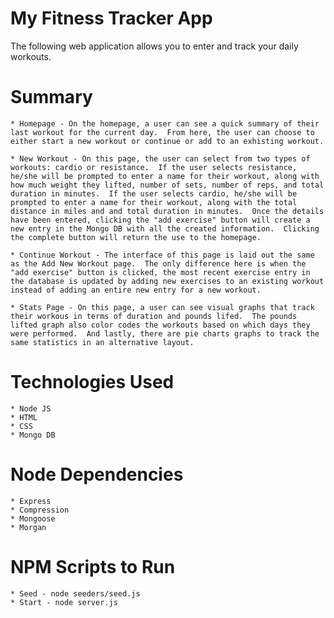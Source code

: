 # My Fitness Tracker App

The following web application allows you to enter and track your daily workouts.  

# Summary

    * Homepage - On the homepage, a user can see a quick summary of their last workout for the current day.  From here, the user can choose to either start a new workout or continue or add to an exhisting workout.

    * New Workout - On this page, the user can select from two types of workouts: cardio or resistance.  If the user selects resistance, he/she will be prompted to enter a name for their workout, along with how much weight they lifted, number of sets, number of reps, and total duration in minutes.  If the user selects cardio, he/she will be prompted to enter a name for their workout, along with the total distance in miles and and total duration in minutes.  Once the details have been entered, clicking the "add exercise" button will create a new entry in the Mongo DB with all the created information.  Clicking the complete button will return the use to the homepage.

    * Continue Workout - The interface of this page is laid out the same as the Add New Workout page.  The only difference here is when the "add exercise" button is clicked, the most recent exercise entry in the database is updated by adding new exercises to an existing workout instead of adding an entire new entry for a new workout.

    * Stats Page - On this page, a user can see visual graphs that track their workous in terms of duration and pounds lifed.  The pounds lifted graph also color codes the workouts based on which days they were performed.  And lastly, there are pie charts graphs to track the same statistics in an alternative layout.


# Technologies Used

    * Node JS
    * HTML
    * CSS
    * Mongo DB

# Node Dependencies 

    * Express
    * Compression
    * Mongoose
    * Morgan

# NPM Scripts to Run

    * Seed - node seeders/seed.js
    * Start - node server.js